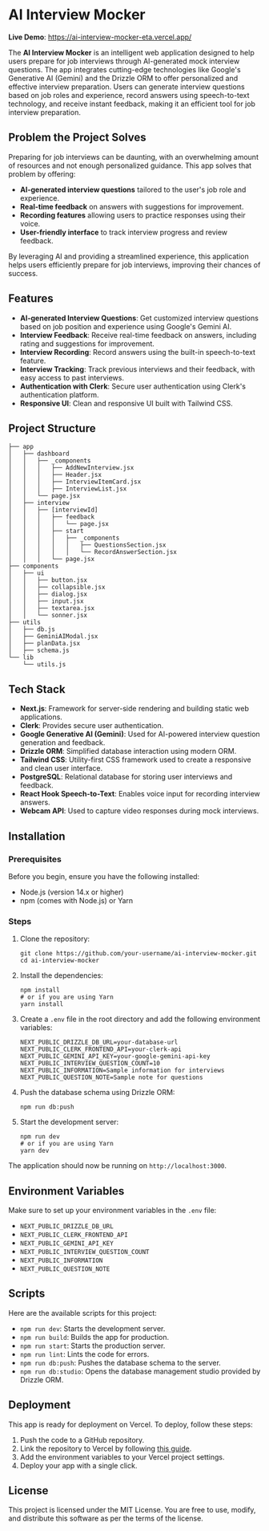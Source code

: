 # AI Interview Mocker

**Live Demo**: https://ai-interview-mocker-eta.vercel.app/

The **AI Interview Mocker** is an intelligent web application designed to help users prepare for job interviews through AI-generated mock interview questions. The app integrates cutting-edge technologies like Google's Generative AI (Gemini) and the Drizzle ORM to offer personalized and effective interview preparation. Users can generate interview questions based on job roles and experience, record answers using speech-to-text technology, and receive instant feedback, making it an efficient tool for job interview preparation.

## Problem the Project Solves

Preparing for job interviews can be daunting, with an overwhelming amount of resources and not enough personalized guidance. This app solves that problem by offering:

- **AI-generated interview questions** tailored to the user's job role and experience.
- **Real-time feedback** on answers with suggestions for improvement.
- **Recording features** allowing users to practice responses using their voice.
- **User-friendly interface** to track interview progress and review feedback.

By leveraging AI and providing a streamlined experience, this application helps users efficiently prepare for job interviews, improving their chances of success.

## Features

- **AI-generated Interview Questions**: Get customized interview questions based on job position and experience using Google's Gemini AI.
- **Interview Feedback**: Receive real-time feedback on answers, including rating and suggestions for improvement.
- **Interview Recording**: Record answers using the built-in speech-to-text feature.
- **Interview Tracking**: Track previous interviews and their feedback, with easy access to past interviews.
- **Authentication with Clerk**: Secure user authentication using Clerk's authentication platform.
- **Responsive UI**: Clean and responsive UI built with Tailwind CSS.

## Project Structure

```plaintext
├── app
│   ├── dashboard
│   │   ├── _components
│   │   │   ├── AddNewInterview.jsx
│   │   │   ├── Header.jsx
│   │   │   ├── InterviewItemCard.jsx
│   │   │   ├── InterviewList.jsx
│   │   └── page.jsx
│   ├── interview
│   │   ├── [interviewId]
│   │   │   ├── feedback
│   │   │   │   └── page.jsx
│   │   │   ├── start
│   │   │   │   ├── _components
│   │   │   │   │   ├── QuestionsSection.jsx
│   │   │   │   │   └── RecordAnswerSection.jsx
│   │   │   └── page.jsx
├── components
│   ├── ui
│   │   ├── button.jsx
│   │   ├── collapsible.jsx
│   │   ├── dialog.jsx
│   │   ├── input.jsx
│   │   ├── textarea.jsx
│   │   └── sonner.jsx
├── utils
│   ├── db.js
│   ├── GeminiAIModal.jsx
│   ├── planData.jsx
│   ├── schema.js
└── lib
    └── utils.js
```

## Tech Stack

- **Next.js**: Framework for server-side rendering and building static web applications.
- **Clerk**: Provides secure user authentication.
- **Google Generative AI (Gemini)**: Used for AI-powered interview question generation and feedback.
- **Drizzle ORM**: Simplified database interaction using modern ORM.
- **Tailwind CSS**: Utility-first CSS framework used to create a responsive and clean user interface.
- **PostgreSQL**: Relational database for storing user interviews and feedback.
- **React Hook Speech-to-Text**: Enables voice input for recording interview answers.
- **Webcam API**: Used to capture video responses during mock interviews.

## Installation

### Prerequisites

Before you begin, ensure you have the following installed:

- Node.js (version 14.x or higher)
- npm (comes with Node.js) or Yarn

### Steps

1. Clone the repository:
   ```
   git clone https://github.com/your-username/ai-interview-mocker.git
   cd ai-interview-mocker
   ```

2. Install the dependencies:
   ```
   npm install
   # or if you are using Yarn
   yarn install
   ```

3. Create a `.env` file in the root directory and add the following environment variables:
   ```
   NEXT_PUBLIC_DRIZZLE_DB_URL=your-database-url
   NEXT_PUBLIC_CLERK_FRONTEND_API=your-clerk-api
   NEXT_PUBLIC_GEMINI_API_KEY=your-google-gemini-api-key
   NEXT_PUBLIC_INTERVIEW_QUESTION_COUNT=10
   NEXT_PUBLIC_INFORMATION=Sample information for interviews
   NEXT_PUBLIC_QUESTION_NOTE=Sample note for questions
   ```

4. Push the database schema using Drizzle ORM:
   ```
   npm run db:push
   ```

5. Start the development server:
   ```
   npm run dev
   # or if you are using Yarn
   yarn dev
   ```

The application should now be running on `http://localhost:3000`.

## Environment Variables

Make sure to set up your environment variables in the `.env` file:

- `NEXT_PUBLIC_DRIZZLE_DB_URL`
- `NEXT_PUBLIC_CLERK_FRONTEND_API`
- `NEXT_PUBLIC_GEMINI_API_KEY`
- `NEXT_PUBLIC_INTERVIEW_QUESTION_COUNT`
- `NEXT_PUBLIC_INFORMATION`
- `NEXT_PUBLIC_QUESTION_NOTE`

## Scripts

Here are the available scripts for this project:

- `npm run dev`: Starts the development server.
- `npm run build`: Builds the app for production.
- `npm run start`: Starts the production server.
- `npm run lint`: Lints the code for errors.
- `npm run db:push`: Pushes the database schema to the server.
- `npm run db:studio`: Opens the database management studio provided by Drizzle ORM.

## Deployment

This app is ready for deployment on Vercel. To deploy, follow these steps:

1. Push the code to a GitHub repository.
2. Link the repository to Vercel by following [this guide](https://vercel.com/docs/concepts/git/vercel-for-github).
3. Add the environment variables to your Vercel project settings.
4. Deploy your app with a single click.

## License

This project is licensed under the MIT License. You are free to use, modify, and distribute this software as per the terms of the license.
